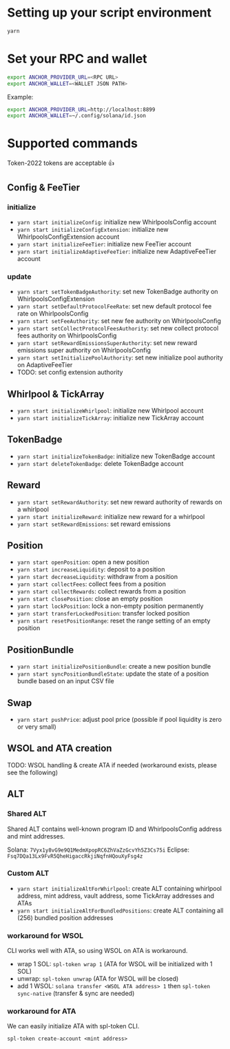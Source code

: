 # Setting up your script environment
```bash
yarn
```

# Set your RPC and wallet
```bash
export ANCHOR_PROVIDER_URL=<RPC URL>
export ANCHOR_WALLET=<WALLET JSON PATH>
```

Example:
```bash
export ANCHOR_PROVIDER_URL=http://localhost:8899
export ANCHOR_WALLET=~/.config/solana/id.json
```

# Supported commands
Token-2022 tokens are acceptable 👍

## Config & FeeTier
### initialize
- `yarn start initializeConfig`: initialize new WhirlpoolsConfig account
- `yarn start initializeConfigExtension`: initialize new WhirlpoolsConfigExtension account
- `yarn start initializeFeeTier`: initialize new FeeTier account
- `yarn start initializeAdaptiveFeeTier`: initialize new AdaptiveFeeTier account

### update
- `yarn start setTokenBadgeAuthority`: set new TokenBadge authority on WhirlpoolsConfigExtension
- `yarn start setDefaultProtocolFeeRate`: set new default protocol fee rate on WhirlpoolsConfig
- `yarn start setFeeAuthority`: set new fee authority on WhirlpoolsConfig
- `yarn start setCollectProtocolFeesAuthority`: set new collect protocol fees authority on WhirlpoolsConfig
- `yarn start setRewardEmissionsSuperAuthority`: set new reward emissions super authority on WhirlpoolsConfig
- `yarn start setInitializePoolAuthority`: set new initialize pool authority on AdaptiveFeeTier
- TODO: set config extension authority

## Whirlpool & TickArray
- `yarn start initializeWhirlpool`: initialize new Whirlpool account
- `yarn start initializeTickArray`: initialize new TickArray account

## TokenBadge
- `yarn start initializeTokenBadge`: initialize new TokenBadge account
- `yarn start deleteTokenBadge`: delete TokenBadge account

## Reward
- `yarn start setRewardAuthority`: set new reward authority of rewards on a whirlpool
- `yarn start initializeReward`: initialize new reward for a whirlpool
- `yarn start setRewardEmissions`: set reward emissions

## Position
- `yarn start openPosition`: open a new position
- `yarn start increaseLiquidity`: deposit to a position
- `yarn start decreaseLiquidity`: withdraw from a position
- `yarn start collectFees`: collect fees from a position
- `yarn start collectRewards`: collect rewards from a position
- `yarn start closePosition`: close an empty position
- `yarn start lockPosition`: lock a non-empty position permanently
- `yarn start transferLockedPosition`: transfer locked position
- `yarn start resetPositionRange`: reset the range setting of an empty position

## PositionBundle
- `yarn start initializePositionBundle`: create a new position bundle
- `yarn start syncPositionBundleState`: update the state of a position bundle based on an input CSV file

## Swap
- `yarn start pushPrice`: adjust pool price (possible if pool liquidity is zero or very small)

## WSOL and ATA creation
TODO: WSOL handling & create ATA if needed (workaround exists, please see the following)

## ALT
### Shared ALT
Shared ALT contains well-known program ID and WhirlpoolsConfig address and mint addresses.

Solana: `7Vyx1y8vG9e9Q1MedmXpopRC6ZhVaZzGcvYh5Z3Cs75i`
Eclipse: `Fsq7DQa13Lx9FvR5QheHigaccRkjiNqfnHQouXyFsg4z`

### Custom ALT
- `yarn start initializeAltForWhirlpool`: create ALT containing whirlpool address, mint address, vault address, some TickArray addresses and ATAs
- `yarn start initializeAltForBundledPositions`: create ALT containing all (256) bundled position addresses

### workaround for WSOL
CLI works well with ATA, so using WSOL on ATA is workaround.

- wrap 1 SOL: `spl-token wrap 1` (ATA for WSOL will be initialized with 1 SOL)
- unwrap: `spl-token unwrap` (ATA for WSOL will be closed)
- add 1 WSOL: `solana transfer <WSOL ATA address> 1` then `spl-token sync-native` (transfer & sync are needed)

### workaround for ATA
We can easily initialize ATA with spl-token CLI.

```
spl-token create-account <mint address>
```
